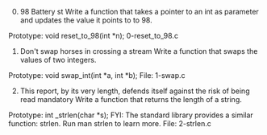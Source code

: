 0. 98 Battery st
Write a function that takes a pointer to an int as parameter and updates the value it points to to 98.

Prototype: void reset_to_98(int *n);
0-reset_to_98.c

1. Don't swap horses in crossing a stream
Write a function that swaps the values of two integers.

Prototype: void swap_int(int *a, int *b);
File: 1-swap.c

2. This report, by its very length, defends itself against the risk of being read
mandatory
Write a function that returns the length of a string.

Prototype: int _strlen(char *s);
FYI: The standard library provides a similar function: strlen. Run man strlen to learn more.
File: 2-strlen.c
